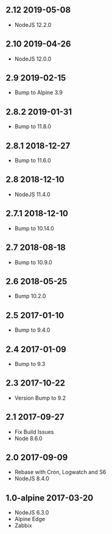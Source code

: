 ## 2.12 2019-05-08 <dave at tiredofit dot ca>

* NodeJS 12.2.0

## 2.10 2019-04-26 <dave at tiredofit dot ca>

* NodeJS 12.0.0

## 2.9 2019-02-15 <dave at tiredofit dot ca>

* Bump to Alpine 3.9

## 2.8.2 2019-01-31 <dave at tiredofit dot ca>

* Bump to 11.8.0

## 2.8.1 2018-12-27 <dave at tiredofit dot ca>

* Bump to 11.6.0

## 2.8 2018-12-10 <dave at tiredofit dot ca>

* NodeJS 11.4.0
	
## 2.7.1 2018-12-10 <dave at tiredofit dot ca>

* Bump to 10.14.0

## 2.7 2018-08-18 <dave at tiredofit dot ca>

* Bump to 10.9.0 

## 2.6 2018-05-25 <dave at tiredofit dot ca>

* Bump 10.2.0

## 2.5 2017-01-10 <dave at tiredofit dot ca>

* Bump to 9.4.0

## 2.4 2017-01-09 <dave at tiredofit dot ca>

* Bump to 9.3

## 2.3 2017-10-22 <dave at tiredofit dot ca>

* Version Bump to 9.2

## 2.1 2017-09-27 <dave at tiredofit dot ca>

* Fix Build Issues 
* Node 8.6.0

## 2.0 2017-09-09 <dave at tiredofit dot ca>

* Rebase with Cron, Logwatch and S6
* NodeJS 8.4.0

## 1.0-alpine 2017-03-20 <dave at tiredofit dot ca>

* NodeJS 6.3.0
* Alpine Edge
* Zabbix



